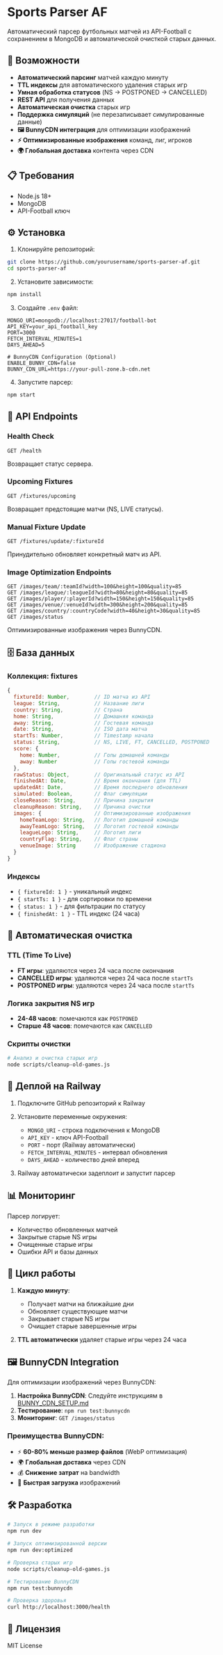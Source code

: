 # Sports Parser AF

Автоматический парсер футбольных матчей из API-Football с сохранением в MongoDB и автоматической очисткой старых данных.

## 🚀 Возможности

- **Автоматический парсинг** матчей каждую минуту
- **TTL индексы** для автоматического удаления старых игр
- **Умная обработка статусов** (NS → POSTPONED → CANCELLED)
- **REST API** для получения данных
- **Автоматическая очистка** старых игр
- **Поддержка симуляций** (не перезаписывает симулированные данные)
- **🖼️ BunnyCDN интеграция** для оптимизации изображений
- **⚡ Оптимизированные изображения** команд, лиг, игроков
- **🌍 Глобальная доставка** контента через CDN

## 📋 Требования

- Node.js 18+
- MongoDB
- API-Football ключ

## ⚙️ Установка

1. Клонируйте репозиторий:
```bash
git clone https://github.com/yourusername/sports-parser-af.git
cd sports-parser-af
```

2. Установите зависимости:
```bash
npm install
```

3. Создайте `.env` файл:
```env
MONGO_URI=mongodb://localhost:27017/football-bot
API_KEY=your_api_football_key
PORT=3000
FETCH_INTERVAL_MINUTES=1
DAYS_AHEAD=5

# BunnyCDN Configuration (Optional)
ENABLE_BUNNY_CDN=false
BUNNY_CDN_URL=https://your-pull-zone.b-cdn.net
```

4. Запустите парсер:
```bash
npm start
```

## 🔧 API Endpoints

### Health Check
```
GET /health
```
Возвращает статус сервера.

### Upcoming Fixtures
```
GET /fixtures/upcoming
```
Возвращает предстоящие матчи (NS, LIVE статусы).

### Manual Fixture Update
```
GET /fixtures/update/:fixtureId
```
Принудительно обновляет конкретный матч из API.

### Image Optimization Endpoints
```
GET /images/team/:teamId?width=100&height=100&quality=85
GET /images/league/:leagueId?width=80&height=80&quality=85
GET /images/player/:playerId?width=150&height=150&quality=85
GET /images/venue/:venueId?width=300&height=200&quality=85
GET /images/country/:countryCode?width=40&height=30&quality=85
GET /images/status
```
Оптимизированные изображения через BunnyCDN.

## 🗄️ База данных

### Коллекция: fixtures

```javascript
{
  fixtureId: Number,        // ID матча из API
  league: String,           // Название лиги
  country: String,          // Страна
  home: String,             // Домашняя команда
  away: String,             // Гостевая команда
  date: String,             // ISO дата матча
  startTs: Number,          // Timestamp начала
  status: String,           // NS, LIVE, FT, CANCELLED, POSTPONED
  score: {
    home: Number,           // Голы домашней команды
    away: Number            // Голы гостевой команды
  },
  rawStatus: Object,        // Оригинальный статус из API
  finishedAt: Date,         // Время окончания (для TTL)
  updatedAt: Date,          // Время последнего обновления
  simulated: Boolean,       // Флаг симуляции
  closeReason: String,      // Причина закрытия
  cleanupReason: String,    // Причина очистки
  images: {                 // Оптимизированные изображения
    homeTeamLogo: String,   // Логотип домашней команды
    awayTeamLogo: String,   // Логотип гостевой команды
    leagueLogo: String,     // Логотип лиги
    countryFlag: String,    // Флаг страны
    venueImage: String      // Изображение стадиона
  }
}
```

### Индексы

- `{ fixtureId: 1 }` - уникальный индекс
- `{ startTs: 1 }` - для сортировки по времени
- `{ status: 1 }` - для фильтрации по статусу
- `{ finishedAt: 1 }` - TTL индекс (24 часа)

## 🧹 Автоматическая очистка

### TTL (Time To Live)
- **FT игры**: удаляются через 24 часа после окончания
- **CANCELLED игры**: удаляются через 24 часа после `startTs`
- **POSTPONED игры**: удаляются через 24 часа после `startTs`

### Логика закрытия NS игр
- **24-48 часов**: помечаются как `POSTPONED`
- **Старше 48 часов**: помечаются как `CANCELLED`

### Скрипты очистки
```bash
# Анализ и очистка старых игр
node scripts/cleanup-old-games.js
```

## 🚀 Деплой на Railway

1. Подключите GitHub репозиторий к Railway
2. Установите переменные окружения:
   - `MONGO_URI` - строка подключения к MongoDB
   - `API_KEY` - ключ API-Football
   - `PORT` - порт (Railway автоматически)
   - `FETCH_INTERVAL_MINUTES` - интервал обновления
   - `DAYS_AHEAD` - количество дней вперед

3. Railway автоматически задеплоит и запустит парсер

## 📊 Мониторинг

Парсер логирует:
- Количество обновленных матчей
- Закрытые старые NS игры
- Очищенные старые игры
- Ошибки API и базы данных

## 🔄 Цикл работы

1. **Каждую минуту**:
   - Получает матчи на ближайшие дни
   - Обновляет существующие матчи
   - Закрывает старые NS игры
   - Очищает старые завершенные игры

2. **TTL автоматически** удаляет старые игры через 24 часа

## 🖼️ BunnyCDN Integration

Для оптимизации изображений через BunnyCDN:

1. **Настройка BunnyCDN**: Следуйте инструкциям в [BUNNY_CDN_SETUP.md](./BUNNY_CDN_SETUP.md)
2. **Тестирование**: `npm run test:bunnycdn`
3. **Мониторинг**: `GET /images/status`

### Преимущества BunnyCDN:
- ⚡ **60-80% меньше размер файлов** (WebP оптимизация)
- 🌍 **Глобальная доставка** через CDN
- 💰 **Снижение затрат** на bandwidth
- 🚀 **Быстрая загрузка** изображений

## 🛠️ Разработка

```bash
# Запуск в режиме разработки
npm run dev

# Запуск оптимизированной версии
npm run dev:optimized

# Проверка старых игр
node scripts/cleanup-old-games.js

# Тестирование BunnyCDN
npm run test:bunnycdn

# Проверка здоровья
curl http://localhost:3000/health
```

## 📝 Лицензия

MIT License
